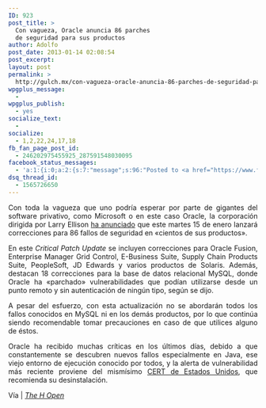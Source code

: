 ```yaml
---
ID: 923
post_title: >
  Con vagueza, Oracle anuncia 86 parches
  de seguridad para sus productos
author: Adolfo
post_date: 2013-01-14 02:08:54
post_excerpt:
layout: post
permalink: >
  http://gulch.mx/con-vagueza-oracle-anuncia-86-parches-de-seguridad-para-sus-productos/
wpgplus_message:
  - 
wpgplus_publish:
  - yes
socialize_text:
  - 
socialize:
  - 1,2,22,24,17,18
fb_fan_page_post_id:
  - 246202975455925_287591548030095
facebook_status_messages:
  - 'a:1:{i:0;a:2:{s:7:"message";s:96:"Posted to <a href="https://www.facebook.com/287591548030095" target="_blank">GNU Linux Latam</a>";s:5:"error";b:0;}}'
dsq_thread_id:
  - 1565726650
---
```

<p style="text-align: justify;">Con toda la vagueza que uno podría esperar por parte de gigantes del software privativo, como Microsoft o en este caso Oracle, la corporación dirigida por Larry Ellison <a title="Oracle Technetwork" href="http://www.oracle.com/technetwork/topics/security/cpujan2013-1515902.html" target="_blank">ha anunciado</a> que este martes 15 de enero lanzará correcciones para 86 fallos de seguridad en «cientos de sus productos».</p>
<p style="text-align: justify;">En este <em>Critical Patch Update</em> se incluyen correcciones para Oracle Fusion, Enterprise Manager Grid Control, E-Business Suite, Supply Chain Products Suite, PeopleSoft, JD Edwards y varios productos de Solaris. Además, destacan 18 correcciones para la base de datos relacional MySQL, donde Oracle ha «parchado» vulnerabilidades que podían utilizarse desde un punto remoto y sin autenticación de ningún tipo, según se dijo.</p>
<p style="text-align: justify;">A pesar del esfuerzo, con esta actualización no se abordarán todos los fallos conocidos en MySQL ni en los demás productos, por lo que continúa siendo recomendable tomar precauciones en caso de que utilices alguno de éstos.</p>
<p style="text-align: justify;">Oracle ha recibido muchas críticas en los últimos días, debido a que constantemente se descubren nuevos fallos especialmente en Java, ese viejo entorno de ejecución conocido por todos, y la alerta de vulnerabilidad más reciente proviene del mismísimo <a title="US CERT" href="http://www.us-cert.gov/cas/techalerts/TA13-010A.html" target="_blank">CERT de Estados Unidos</a>, que recomienda su desinstalación.</p>
Vía | <a title="Fuente" href="http://h-online.com/-1782780" target="_blank"><em>The H Open</em></a>